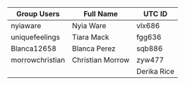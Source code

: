 | Group Users | Full Name | UTC ID |
| ----------- | --------- | ------ | 
| nyiaware    | Nyia Ware | vlx686 | 
| uniquefeelings | Tiara Mack | fgg636|
| Blanca12658 | Blanca Perez | sqb886 | 
| morrowchristian | Christian Morrow | zyw477 |
| | |Derika Rice | lhq571 |

